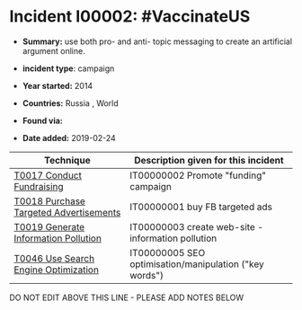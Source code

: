 # Incident I00002: #VaccinateUS

* **Summary:** use both pro- and anti- topic messaging to create an artificial argument online. 

* **incident type**: campaign

* **Year started:** 2014

* **Countries:** Russia , World

* **Found via:** 

* **Date added:** 2019-02-24
 

| Technique | Description given for this incident |
| --------- | ------------------------- |
| [T0017 Conduct Fundraising](../../generated_pages/techniques/T0017.md) | IT00000002 Promote "funding" campaign |
| [T0018 Purchase Targeted Advertisements](../../generated_pages/techniques/T0018.md) | IT00000001 buy FB targeted ads |
| [T0019 Generate Information Pollution](../../generated_pages/techniques/T0019.md) | IT00000003 create web-site - information pollution |
| [T0046 Use Search Engine Optimization](../../generated_pages/techniques/T0046.md) | IT00000005 SEO optimisation/manipulation ("key words") |


DO NOT EDIT ABOVE THIS LINE - PLEASE ADD NOTES BELOW